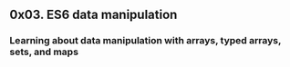 ## 0x03. ES6 data manipulation
### Learning about data manipulation with arrays, typed arrays, sets, and maps
